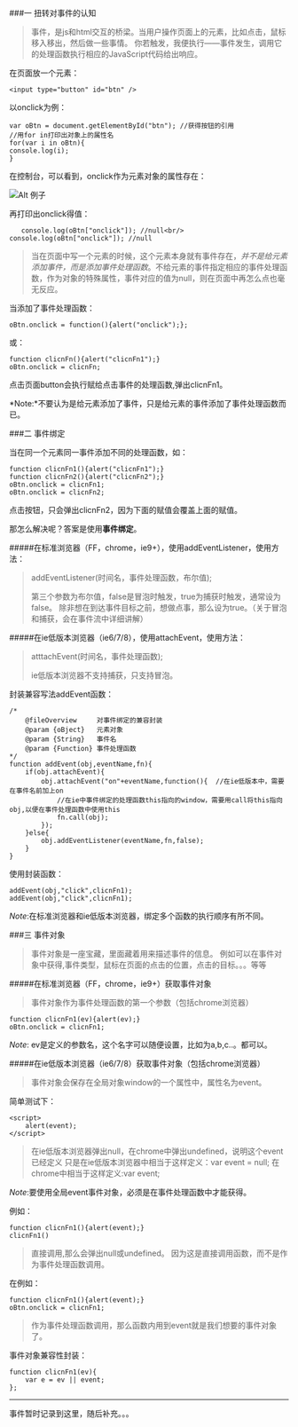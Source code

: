 ###一 扭转对事件的认知
>事件，是js和html交互的桥梁。当用户操作页面上的元素，比如点击，鼠标移入移出，然后做一些事情。
你若触发，我便执行——事件发生，调用它的处理函数执行相应的JavaScript代码给出响应。

在页面放一个元素：

`<input type="button" id="btn" />`

以onclick为例：

	var oBtn = document.getElementById("btn"); //获得按钮的引用
	//用for in打印出对象上的属性名
	for(var i in oBtn){
	console.log(i);
	}

在控制台，可以看到，onclick作为元素对象的属性存在：

![Alt 例子](./1.png)

再打印出onclick得值：

`	
	console.log(oBtn["onclick"]); //null<br/>
	console.log(oBtn["onclick"]); //null
`

>当在页面中写一个元素的时候，这个元素本身就有事件存在，_并不是给元素添加事件，而是添加事件处理函数_。不给元素的事件指定相应的事件处理函数，作为对象的特殊属性，事件对应的值为null，则在页面中再怎么点也毫无反应。

当添加了事件处理函数：

`oBtn.onclick = function(){alert("onclick");};`

或：

	function clicnFn(){alert("clicnFn1");}
	oBtn.onclick = clicnFn;

点击页面button会执行赋给点击事件的处理函数,弹出clicnFn1。

*Note:*不要认为是给元素添加了事件，只是给元素的事件添加了事件处理函数而已。

###二 事件绑定

当在同一个元素同一事件添加不同的处理函数，如：
	
	function clicnFn1(){alert("clicnFn1");}
	function clicnFn2(){alert("clicnFn2");}
	oBtn.onclick = clicnFn1;
	oBtn.onclick = clicnFn2;

点击按钮，只会弹出clicnFn2，因为下面的赋值会覆盖上面的赋值。

那怎么解决呢？答案是使用**事件绑定**。

#####在标准浏览器（FF，chrome，ie9+），使用addEventListener，使用方法：

>	addEventListener(时间名，事件处理函数，布尔值);
>
>第三个参数为布尔值，false是冒泡时触发，true为捕获时触发，通常设为false。
除非想在到达事件目标之前，想做点事，那么设为true。（关于冒泡和捕获，会在事件流中详细讲解）

#####在ie低版本浏览器（ie6/7/8），使用attachEvent，使用方法：

>	atttachEvent(时间名，事件处理函数);
>	
>ie低版本浏览器不支持捕获，只支持冒泡。

封装兼容写法addEvent函数：

	/*
	 	@fileOverview     对事件绑定的兼容封装
		@param {oBject}   元素对象
		@param {String}   事件名
		@param {Function} 事件处理函数
	*/
	function addEvent(obj,eventName,fn){
		if(obj.attachEvent){
			obj.attachEvent("on"+eventName,function(){	//在ie低版本中，需要在事件名前加上on
				//在ie中事件绑定的处理函数this指向的window，需要用call将this指向obj,以便在事件处理函数中使用this
				fn.call(obj);	
			});
		}else{
			obj.addEventListener(eventName,fn,false);
		}
	}

使用封装函数：

	addEvent(obj,"click",clicnFn1);
	addEvent(obj,"click",clicnFn1);

*Note*:在标准浏览器和ie低版本浏览器，绑定多个函数的执行顺序有所不同。

###三 事件对象

>事件对象是一座宝藏，里面藏着用来描述事件的信息。
>例如可以在事件对象中获得,事件类型，鼠标在页面的点击的位置，点击的目标。。。等等

#####在标准浏览器（FF，chrome，ie9+）获取事件对象

>事件对象作为事件处理函数的第一个参数（包括chrome浏览器）

	function clicnFn1(ev){alert(ev);}
	oBtn.onclick = clicnFn1;

*Note*: ev是定义的参数名，这个名字可以随便设置，比如为a,b,c..。都可以。

#####在ie低版本浏览器（ie6/7/8）获取事件对象（包括chrome浏览器）

>事件对象会保存在全局对象window的一个属性中，属性名为event。

简单测试下：

	<script>
		alert(event); 
	</script>

>在ie低版本浏览器弹出null，在chrome中弹出undefined，说明这个event已经定义
>只是在ie低版本浏览器中相当于这样定义：var event = null;
>在chrome中相当于这样定义:var event;
>

*Note*:要使用全局event事件对象，必须是在事件处理函数中才能获得。

例如：

	function clicnFn1(){alert(event);}
	clicnFn1() 
>直接调用,那么会弹出null或undefined。
>因为这是直接调用函数，而不是作为事件处理函数调用。

在例如：

	function clicnFn1(){alert(event);}
	oBtn.onclick = clicnFn1;

>作为事件处理函数调用，那么函数内用到event就是我们想要的事件对象了。

事件对象兼容性封装：

	function clicnFn1(ev){
		var e = ev || event;
	};
---

事件暂时记录到这里，随后补充。。。